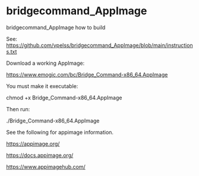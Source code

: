 # bridgecommand_AppImage
bridgecommand_AppImage how to build

See:
https://github.com/vpelss/bridgecommand_AppImage/blob/main/instructions.txt

Download a working AppImage:

https://www.emogic.com/bc/Bridge_Command-x86_64.AppImage

You must make it executable:

chmod +x Bridge_Command-x86_64.AppImage

Then run:

./Bridge_Command-x86_64.AppImage


See the following for appimage information.

https://appimage.org/

https://docs.appimage.org/

https://www.appimagehub.com/




